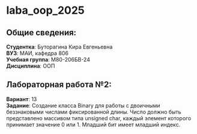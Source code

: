 # laba_oop_2025
## Общие сведения:
**Студентка**: Буторагина Кира Евгеньевна  
**ВУЗ**: МАИ, кафедра 806  
**Учебная группа**: М80-206БВ-24  
**Дисциплина**: ООП  
## Лабораторная работа №2:  
**Вариант**: 13  
**Задание**: Создание класса Binary для работы с двоичными беззнаковыми числами фиксированной длины. Число должно быть представлено массивом типа unsigned char, каждый элемент которого принимает значение 0 или 1. Младший бит имеет младший индекс.
